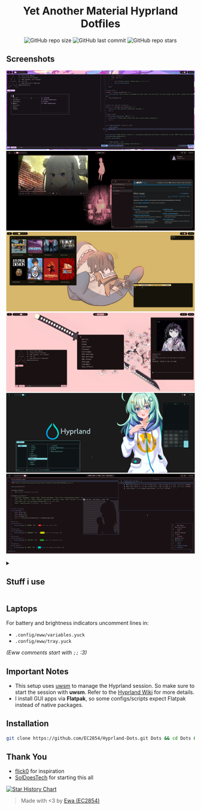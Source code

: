 <div align="center">
<h1> Yet Another Material Hyprland Dotfiles </h1>
</div>

<div align="center">

![GitHub repo size](https://img.shields.io/github/repo-size/EC2854/Hyprland-Dots?style=for-the-badge&labelColor=313244&color=74c7ec)
![GitHub last commit](https://img.shields.io/github/last-commit/EC2854/Hyprland-Dots?style=for-the-badge&labelColor=313244&color=f5c2e7)
![GitHub repo stars](https://img.shields.io/github/stars/EC2854/Hyprland-Dots?style=for-the-badge&labelColor=313244&color=cdd6f4)
</div>

## Screenshots
![screenshot](./screenshots/1.png) 
![screenshot](./screenshots/2.png) 
![screenshot](./screenshots/3.png) 
![screenshot](./screenshots/4.png) 
![screenshot](./screenshots/5.png) 
![screenshot](./screenshots/6.png) 

<details>
<summary><h2>Stuff i use</h2></summary>

- Window Manager - [Hyprland](https://github.com/hyprwm/Hyprland)
- Material Color Generation - [Matugen](https://github.com/InioX/matugen)
- Panel - [eww](https://github.com/elkowar/eww)
- Launcher - [tofi](https://github.com/philj56/tofi)
- Shell - [zsh](https://zsh.org)
- Prompt - [starship](https://github.com/starship/starship)
- Terminal - [foot](https://codeberg.org/dnkl/foot)
- File Manager - [lf](https://github.com/gokcehan/lf)
- IDE - [neovim](https://github.com/neovim/neovim)
- Browser - [Zen](https://zen-browser.app)
- Music Player - [kew](https://github.com/ravachol/kew)
- Wallpaper daemon - [swww](https://github.com/LGFae/swww)
- Wallpapers - [Here :3](https://github.com/EC2854/wallpapers)
- font - [Meslo LGL Nerd Font](https://github.com/ryanoasis/nerd-fonts/releases/latest/download/Meslo.tar.xz)

</details>


## Laptops 
For battery and brightness indicators uncomment lines in:
- `.config/eww/variables.yuck`
- `.config/eww/tray.yuck`

*(Eww comments start with `;;` :3)*


## Important Notes
- This setup uses [uwsm](https://github.com/Vladimir-csp/uwsm) to manage the Hyprland session. So make sure to start the session with **uwsm**.  Refer to the [Hyprland Wiki](https://wiki.hyprland.org/Useful-Utilities/Systemd-start/#launching-hyprland-with-uwsm) for more details.   
- I install GUI apps via **Flatpak**, so some configs/scripts expect Flatpak instead of native packages.

## Installation
``` sh
git clone https://github.com/EC2854/Hyprland-Dots.git Dots && cd Dots && ./install.sh
```


## Thank You
- [flick0](https://github.com/flickowoa) for inspiration
- [SolDoesTech](https://github.com/SolDoesTech) for starting this all


<a href="https://star-history.com/#EC2854/Hyprland-Dots&Date">
    <picture>
        <source media="(prefers-color-scheme: dark)" srcset="https://api.star-history.com/svg?repos=EC2854/Hyprland-Dots&type=Date&theme=dark" />
        <source media="(prefers-color-scheme: light)" srcset="https://api.star-history.com/svg?repos=EC2854/Hyprland-Dots&type=Date" />
        <img alt="Star History Chart" src="https://api.star-history.com/svg?repos=EC2854/Hyprland-Dots&type=Date" />
    </picture>
</a>

> Made with <3 by [Ewa (EC2854)](https://github.com/EC2854)
